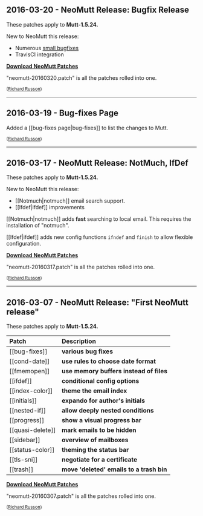 ## <a name="2016-03-20"></a>2016-03-20 - NeoMutt Release: Bugfix Release

These patches apply to **Mutt-1.5.24.**

New to NeoMutt this release:
- Numerous [small bugfixes](https://github.com/neomutt/neomutt/wiki/bug-fixes)
- TravisCI integration

**[Download NeoMutt Patches](https://github.com/neomutt/neomutt/releases/download/neomutt-20160320/neomutt-patches-20160320.tar.gz)**

"neomutt-20160320.patch" is all the patches rolled into one.

<sub>([Richard Russon](https://github.com/flatcap))</sub>

---

## <a name="2016-03-19"></a>2016-03-19 - Bug-fixes Page

Added a [[bug-fixes page|bug-fixes]] to list the changes to Mutt.

<sub>([Richard Russon](https://github.com/flatcap))</sub>

---

## <a name="2016-03-17"></a>2016-03-17 - NeoMutt Release: NotMuch, IfDef

These patches apply to **Mutt-1.5.24.**

New to NeoMutt this release:
- [[Notmuch|notmuch]] email search support.
- [[Ifdef|ifdef]] improvements

[[Notmuch|notmuch]] adds **fast** searching to local email.
This requires the installation of "notmuch".

[[Ifdef|ifdef]] adds new config functions `ifndef` and `finish` to allow
flexible configuration.

**[Download NeoMutt Patches](https://github.com/neomutt/neomutt/releases/download/neomutt-20160317/neomutt-patches-20160317.tar.gz)**

"neomutt-20160317.patch" is all the patches rolled into one.

<sub>([Richard Russon](https://github.com/flatcap))</sub>

---

## <a name="2016-03-07"></a>2016-03-07 - NeoMutt Release: "First **NeoMutt** release"

These patches apply to **Mutt-1.5.24.**

| Patch            | Description                              |
|:-----------------|:-----------------------------------------|
| [[bug-fixes]]    | **various bug fixes**                    |
| [[cond-date]]    | **use rules to choose date format**      |
| [[fmemopen]]     | **use memory buffers instead of files**  |
| [[ifdef]]        | **conditional config options**           |
| [[index-color]]  | **theme the email index**                |
| [[initials]]     | **expando for author's initials**        |
| [[nested-if]]    | **allow deeply nested conditions**       |
| [[progress]]     | **show a visual progress bar**           |
| [[quasi-delete]] | **mark emails to be hidden**             |
| [[sidebar]]      | **overview of mailboxes**                |
| [[status-color]] | **theming the status bar**               |
| [[tls-sni]]      | **negotiate for a certificate**          |
| [[trash]]        | **move 'deleted' emails to a trash bin** |

**[Download NeoMutt Patches](https://github.com/neomutt/neomutt/releases/download/neomutt-20160307/neomutt-patches-20160307.tar.gz)**

"neomutt-20160307.patch" is all the patches rolled into one.

<sub>([Richard Russon](https://github.com/flatcap))</sub>

